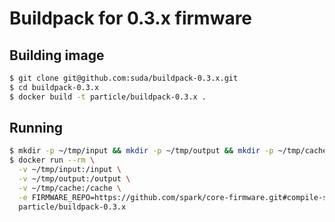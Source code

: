 # Buildpack for 0.3.x firmware

## Building image

```bash
$ git clone git@github.com:suda/buildpack-0.3.x.git
$ cd buildpack-0.3.x
$ docker build -t particle/buildpack-0.3.x .
```

## Running

```bash
$ mkdir -p ~/tmp/input && mkdir -p ~/tmp/output && mkdir -p ~/tmp/cache
$ docker run --rm \
  -v ~/tmp/input:/input \
  -v ~/tmp/output:/output \
  -v ~/tmp/cache:/cache \
  -e FIRMWARE_REPO=https://github.com/spark/core-firmware.git#compile-server2 \
  particle/buildpack-0.3.x
```
